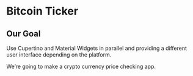 

# Bitcoin Ticker 

## Our Goal

Use Cupertino and Material Widgets in parallel and providing a different user interface depending on the platform.


We’re going to make a crypto currency price checking app. 
